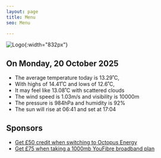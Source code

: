 ```yaml
---
layout: page
title: Menu
seo: Menu

---
```


![Logo](/images/logo.jpg){:width="832px"}

<!-- weather_marker starts -->
## On Monday, 20 October 2025

- The average temperature today is 13.29˚C,
- With highs of 14.41˚C and lows of 12.6˚C,
- It may feel like 13.08˚C with scattered clouds
- The wind speed is 1.03m/s and visibility is 10000m
- The pressure is 984hPa and humidity is 92%
- The sun will rise at 06:41 and set at 17:04

<!-- weather_marker ends -->

## Sponsors

- [Get £50 credit when switching to Octopus Energy](https://bit.ly/3oD1nnS)
- [Get £75 when taking a 1000mb YouFibre broadband plan](https://aklam.io/91zWhU?)
